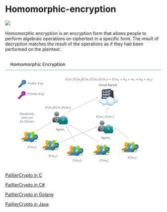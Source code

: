 # Homomorphic-encryption

![](https://img.shields.io/badge/status-in_development-green)

 Homomorphic encryption is an encryption form that allows people to perform algebraic operations on ciphertext in a specific form.
 The result of decryption matches the result of the operations as if they had been performed on the plaintext.
 
 ![](https://github.com/rqg0717/Homomorphic-encryption/blob/master/Homomorphic%20Encryption.png)
 
 
 [PaillierCrypto in C](https://github.com/rqg0717/Homomorphic-encryption/tree/master/Cryptosystem/PaillierCrypto)
 
 [PaillierCrypto in C#](https://github.com/rqg0717/Homomorphic-encryption/tree/master/Cryptosystem/Paillier)
 
 [PaillierCrypto in Golang](https://github.com/rqg0717/Homomorphic-encryption/tree/master/Cryptosystem/PaillierCrypto%20in%20golang)
 
 [PaillierCrypto in Java](https://github.com/rqg0717/Homomorphic-encryption/tree/master/Cryptosystem/JPaillierCrypto)
